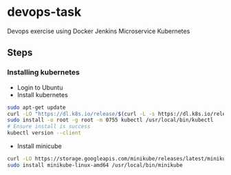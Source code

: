 # devops-task
Devops exercise using Docker Jenkins Microservice Kubernetes


## Steps

### Installing kubernetes
- Login to Ubuntu
- Install kubernetes
```bash
sudo apt-get update
curl -LO "https://dl.k8s.io/release/$(curl -L -s https://dl.k8s.io/release/stable.txt)/bin/linux/amd64/kubectl"
sudo install -o root -g root -m 0755 kubectl /usr/local/bin/kubectl
# Ensure install is success
kubectl version --client
```
- Install minicube
```bash
curl -LO https://storage.googleapis.com/minikube/releases/latest/minikube-linux-amd64
sudo install minikube-linux-amd64 /usr/local/bin/minikube
```
